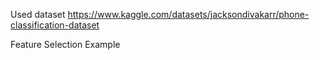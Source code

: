 Used dataset
https://www.kaggle.com/datasets/jacksondivakarr/phone-classification-dataset

Feature Selection Example
